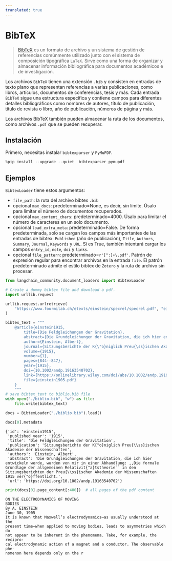 ```yaml
---
translated: true
---
```


# BibTeX

>[BibTeX](https://www.ctan.org/pkg/bibtex) es un formato de archivo y un sistema de gestión de referencias comúnmente utilizado junto con el sistema de composición tipográfica `LaTeX`. Sirve como una forma de organizar y almacenar información bibliográfica para documentos académicos e de investigación.

Los archivos `BibTeX` tienen una extensión `.bib` y consisten en entradas de texto plano que representan referencias a varias publicaciones, como libros, artículos, documentos de conferencias, tesis y más. Cada entrada `BibTeX` sigue una estructura específica y contiene campos para diferentes detalles bibliográficos como nombres de autores, título de publicación, título de revista o libro, año de publicación, números de página y más.

Los archivos BibTeX también pueden almacenar la ruta de los documentos, como archivos `.pdf` que se pueden recuperar.

## Instalación

Primero, necesitas instalar `bibtexparser` y `PyMuPDF`.

```python
%pip install --upgrade --quiet  bibtexparser pymupdf
```

## Ejemplos

`BibtexLoader` tiene estos argumentos:
- `file_path`: la ruta del archivo bibtex `.bib`
- opcional `max_docs`: predeterminado=None, es decir, sin límite. Úsalo para limitar el número de documentos recuperados.
- opcional `max_content_chars`: predeterminado=4000. Úsalo para limitar el número de caracteres en un solo documento.
- opcional `load_extra_meta`: predeterminado=False. De forma predeterminada, solo se cargan los campos más importantes de las entradas de bibtex: `Published` (año de publicación), `Title`, `Authors`, `Summary`, `Journal`, `Keywords` y `URL`. Si es True, también intentará cargar los campos `entry_id`, `note`, `doi` y `links`.
- opcional `file_pattern`: predeterminado=`r'[^:]+\.pdf'`. Patrón de expresión regular para encontrar archivos en la entrada `file`. El patrón predeterminado admite el estilo bibtex de `Zotero` y la ruta de archivo sin procesar.

```python
from langchain_community.document_loaders import BibtexLoader
```

```python
# Create a dummy bibtex file and download a pdf.
import urllib.request

urllib.request.urlretrieve(
    "https://www.fourmilab.ch/etexts/einstein/specrel/specrel.pdf", "einstein1905.pdf"
)

bibtex_text = """
    @article{einstein1915,
        title={Die Feldgleichungen der Gravitation},
        abstract={Die Grundgleichungen der Gravitation, die ich hier entwickeln werde, wurden von mir in einer Abhandlung: ,,Die formale Grundlage der allgemeinen Relativit{\"a}tstheorie`` in den Sitzungsberichten der Preu{\ss}ischen Akademie der Wissenschaften 1915 ver{\"o}ffentlicht.},
        author={Einstein, Albert},
        journal={Sitzungsberichte der K{\"o}niglich Preu{\ss}ischen Akademie der Wissenschaften},
        volume={1915},
        number={1},
        pages={844--847},
        year={1915},
        doi={10.1002/andp.19163540702},
        link={https://onlinelibrary.wiley.com/doi/abs/10.1002/andp.19163540702},
        file={einstein1905.pdf}
    }
    """
# save bibtex_text to biblio.bib file
with open("./biblio.bib", "w") as file:
    file.write(bibtex_text)
```

```python
docs = BibtexLoader("./biblio.bib").load()
```

```python
docs[0].metadata
```

```output
{'id': 'einstein1915',
 'published_year': '1915',
 'title': 'Die Feldgleichungen der Gravitation',
 'publication': 'Sitzungsberichte der K{"o}niglich Preu{\\ss}ischen Akademie der Wissenschaften',
 'authors': 'Einstein, Albert',
 'abstract': 'Die Grundgleichungen der Gravitation, die ich hier entwickeln werde, wurden von mir in einer Abhandlung: ,,Die formale Grundlage der allgemeinen Relativit{"a}tstheorie`` in den Sitzungsberichten der Preu{\\ss}ischen Akademie der Wissenschaften 1915 ver{"o}ffentlicht.',
 'url': 'https://doi.org/10.1002/andp.19163540702'}
```

```python
print(docs[0].page_content[:400])  # all pages of the pdf content
```

```output
ON THE ELECTRODYNAMICS OF MOVING
BODIES
By A. EINSTEIN
June 30, 1905
It is known that Maxwell’s electrodynamics—as usually understood at the
present time—when applied to moving bodies, leads to asymmetries which do
not appear to be inherent in the phenomena. Take, for example, the recipro-
cal electrodynamic action of a magnet and a conductor. The observable phe-
nomenon here depends only on the r
```
